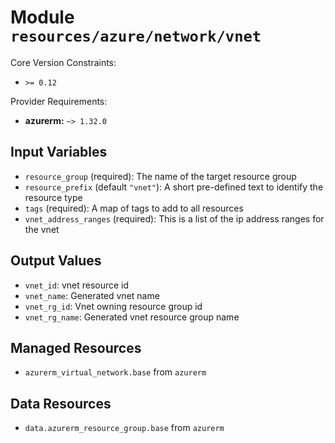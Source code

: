 
# Module `resources/azure/network/vnet`

Core Version Constraints:
* `>= 0.12`

Provider Requirements:
* **azurerm:** `~> 1.32.0`

## Input Variables
* `resource_group` (required): The name of the target resource group
* `resource_prefix` (default `"vnet"`): A short pre-defined text to identify the resource type
* `tags` (required): A map of tags to add to all resources
* `vnet_address_ranges` (required): This is a list of the ip address ranges for the vnet

## Output Values
* `vnet_id`: vnet resource id
* `vnet_name`: Generated vnet name
* `vnet_rg_id`: Vnet owning resource group id
* `vnet_rg_name`: Generated vnet resource group name

## Managed Resources
* `azurerm_virtual_network.base` from `azurerm`

## Data Resources
* `data.azurerm_resource_group.base` from `azurerm`

